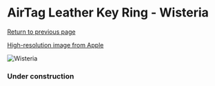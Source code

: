 # AirTag Leather Key Ring - Wisteria

[Return to previous page](/airtag)

[High-resolution image from Apple](https://store.storeimages.cdn-apple.com/8756/as-images.apple.com/is/MMFC3?wid=4500&hei=4500&fmt=png)

<div style="width: 384px"><img src="/everysource/MMFC3.png" alt="Wisteria"></div>

### Under construction
